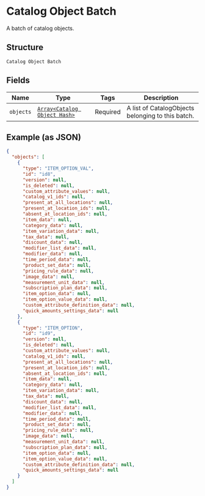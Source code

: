 
# Catalog Object Batch

A batch of catalog objects.

## Structure

`Catalog Object Batch`

## Fields

| Name | Type | Tags | Description |
|  --- | --- | --- | --- |
| `objects` | [`Array<Catalog Object Hash>`](../../doc/models/catalog-object.md) | Required | A list of CatalogObjects belonging to this batch. |

## Example (as JSON)

```json
{
  "objects": [
    {
      "type": "ITEM_OPTION_VAL",
      "id": "id8",
      "version": null,
      "is_deleted": null,
      "custom_attribute_values": null,
      "catalog_v1_ids": null,
      "present_at_all_locations": null,
      "present_at_location_ids": null,
      "absent_at_location_ids": null,
      "item_data": null,
      "category_data": null,
      "item_variation_data": null,
      "tax_data": null,
      "discount_data": null,
      "modifier_list_data": null,
      "modifier_data": null,
      "time_period_data": null,
      "product_set_data": null,
      "pricing_rule_data": null,
      "image_data": null,
      "measurement_unit_data": null,
      "subscription_plan_data": null,
      "item_option_data": null,
      "item_option_value_data": null,
      "custom_attribute_definition_data": null,
      "quick_amounts_settings_data": null
    },
    {
      "type": "ITEM_OPTION",
      "id": "id9",
      "version": null,
      "is_deleted": null,
      "custom_attribute_values": null,
      "catalog_v1_ids": null,
      "present_at_all_locations": null,
      "present_at_location_ids": null,
      "absent_at_location_ids": null,
      "item_data": null,
      "category_data": null,
      "item_variation_data": null,
      "tax_data": null,
      "discount_data": null,
      "modifier_list_data": null,
      "modifier_data": null,
      "time_period_data": null,
      "product_set_data": null,
      "pricing_rule_data": null,
      "image_data": null,
      "measurement_unit_data": null,
      "subscription_plan_data": null,
      "item_option_data": null,
      "item_option_value_data": null,
      "custom_attribute_definition_data": null,
      "quick_amounts_settings_data": null
    }
  ]
}
```

